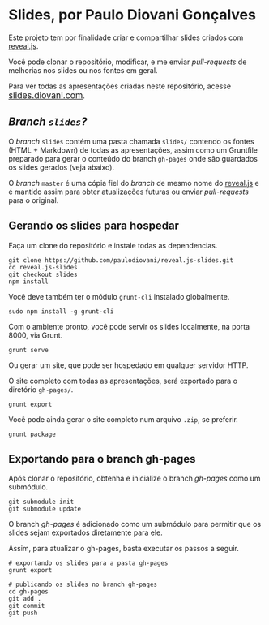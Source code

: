 # Slides, por Paulo Diovani Gonçalves

Este projeto tem por finalidade criar e compartilhar slides criados com [reveal.js](https://travis-ci.org/hakimel/reveal.js).

Você pode clonar o repositório, modificar, e me enviar _pull-requests_ de melhorias nos slides ou nos fontes em geral.

Para ver todas as apresentações criadas neste repositório, acesse <big>[slides.diovani.com](http://slides.diovani.com)</big>.

## _Branch `slides`?_

O _branch_ `slides` contém uma pasta chamada `slides/` contendo os fontes (HTML + Markdown) de todas as apresentações, assim como
um Gruntfile preparado para gerar o conteúdo do branch `gh-pages` onde são guardados os slides gerados (veja abaixo).

O _branch_ `master` é uma cópia fiel do _branch_ de mesmo nome do [reveal.js](https://travis-ci.org/hakimel/reveal.js) e é mantido assim
para obter atualizações futuras ou enviar _pull-requests_ para o original.

## Gerando os slides para hospedar

Faça um clone do repositório e instale todas as dependencias.

	git clone https://github.com/paulodiovani/reveal.js-slides.git
	cd reveal.js-slides
	git checkout slides
	npm install

Você deve também ter o módulo `grunt-cli` instalado globalmente.

	sudo npm install -g grunt-cli

Com o ambiente pronto, você pode servir os slides localmente, na porta 8000, via Grunt.
	
	grunt serve

Ou gerar um site, que pode ser hospedado em qualquer servidor HTTP.

O site completo com todas as apresentações, será exportado para o diretório `gh-pages/`.
	
	grunt export

Você pode ainda gerar o site completo num arquivo `.zip`, se preferir.

	grunt package

## Exportando para o branch gh-pages

Após clonar o repositório, obtenha e inicialize o branch _gh-pages_ como um submódulo.

    git submodule init
    git submodule update

O branch _gh-pages_ é adicionado como um submódulo para permitir que os slides sejam exportados diretamente para ele.

Assim, para atualizar o gh-pages, basta executar os passos a seguir.

    # exportando os slides para a pasta gh-pages
    grunt export

    # publicando os slides no branch gh-pages
    cd gh-pages
    git add .
    git commit
    git push

